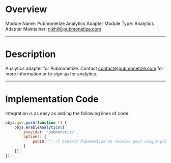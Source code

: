 # Overview

Module Name: Pubmonetize Analytics Adapter
Module Type: Analytics Adapter
Maintainer: nikhil@pubmonetize.com

---

# Description

Analytics adapter for Pubmonetize. Contact contact@pubmonetize.com for more information or to sign up for analytics.

---

# Implementation Code

Integration is as easy as adding the following lines of code:

```javascript
pbjs.que.push(function () {
    pbjs.enableAnalytics({
        provider: 'pubmonetize',
        options: {
            pubID: '' // Contact Pubmonetize to receive your unique publisher id
        }
    });
});
```
